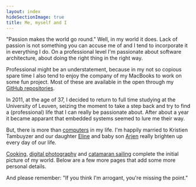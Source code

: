 ```yaml
---
layout: index
hideSectionImage: true
title: Me, myself and I
---
```


"Passion makes the world go round." Well, in my world it does. Lack of passion
is not something you can accuse me of and I tend to incorporate it in
everything I do. On a professional level I'm passionate about software
architecture, about doing the right thing in the right way.

Professional might be an understatement, because in my not so copious spare
time I also tend to enjoy the company of my MacBooks to work on some fun
project. Most of these are available in the open through my [GitHub
repositories](http://github.com/christophevg).

In 2011, at the age of 37, I decided to return to full time studying at the
University of Leuven, seizing the moment to take a step back and try to find a
(professional) life that I can really be passionate about. After about a year
it became apparant that embedded systems seemed to lure me their way.

But, there is more than [computers](/it) in my life. I'm happily married to
Kristien Tambuyzer and our daughter [Eline](http://eline.vg) and baby son
[Arjen](http://arjen.vg) really brighten up every day of our life.

[Cooking](/koken), [digital photography](/fotografie) and [catamaran
sailing](/zeilen) complete the initial picture of my world. Below are a few
more pages that add some more personal details.

And please remember: "If you think I'm arrogant, you're missing the point."
